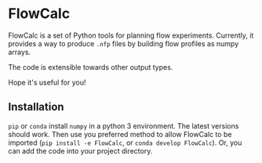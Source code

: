 # FlowCalc

FlowCalc is a set of Python tools for planning flow experiments. Currently, it
provides a way to produce `.nfp` files by building flow profiles as numpy
arrays.

The code is extensible towards other output types.

Hope it's useful for you!

## Installation

`pip` or `conda` install `numpy` in a python 3 environment. The latest versions
should work. Then use you preferred method to allow FlowCalc to be imported
(`pip install -e FlowCalc`, or `conda develop FlowCalc`). Or, you can add the
code into your project directory.
